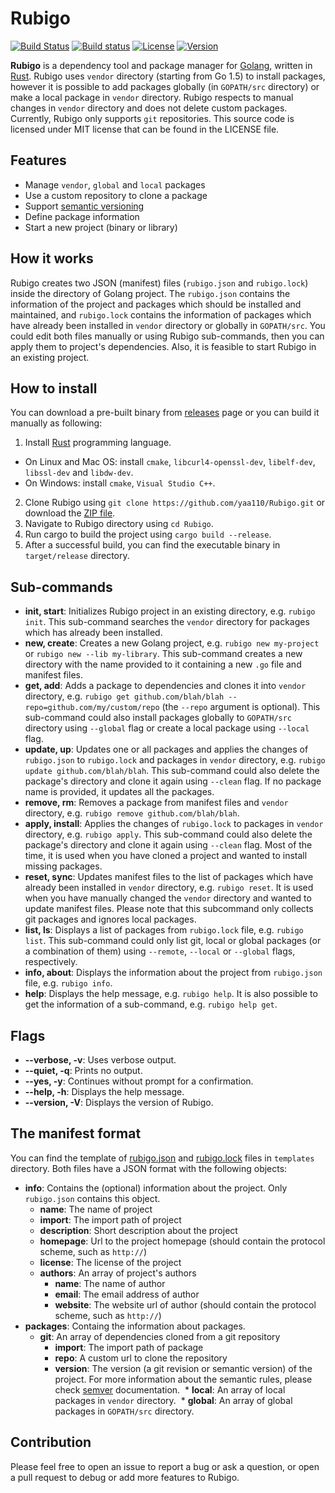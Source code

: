 Rubigo
======
[![Build Status](https://travis-ci.org/yaa110/rubigo.svg?branch=master)](https://travis-ci.org/yaa110/rubigo) [![Build status](https://ci.appveyor.com/api/projects/status/gaj2qh18963d0hp1?svg=true)](https://ci.appveyor.com/project/yaa110/rubigo) [![License](http://img.shields.io/:license-mit-blue.svg)](https://github.com/yaa110/rubigo/blob/master/LICENSE) [![Version](https://img.shields.io/badge/version-1.0.0--beta-blue.svg)](https://github.com/yaa110/rubigo/releases)

**Rubigo** is a dependency tool and package manager for [Golang](https://golang.org/), written in [Rust](https://www.rust-lang.org/en-US/). Rubigo uses `vendor` directory (starting from Go 1.5) to install packages, however it is possible to add packages globally (in `GOPATH/src` directory) or make a local package in `vendor` directory. Rubigo respects to manual changes in `vendor` directory and does not delete custom packages. Currently, Rubigo only supports `git` repositories. This source code is licensed under MIT license that can be found in the LICENSE file.

## Features
- Manage `vendor`, `global` and `local` packages
- Use a custom repository to clone a package
- Support [semantic versioning](http://semver.org/)
- Define package information
- Start a new project (binary or library)

## How it works
Rubigo creates two JSON (manifest) files (`rubigo.json` and `rubigo.lock`) inside the directory of Golang project. The `rubigo.json` contains the information of the project and packages which should be installed and maintained, and `rubigo.lock` contains the information of packages which have already been installed in `vendor` directory or globally in `GOPATH/src`. You could edit both files manually or using Rubigo sub-commands, then you can apply them to project's dependencies. Also, it is feasible to start Rubigo in an existing project.

## How to install
You can download a pre-built binary from [releases](https://github.com/yaa110/rubigo/releases) page or you can build it manually as following:
1. Install [Rust](https://www.rust-lang.org/en-US/) programming language.
  * On Linux and Mac OS: install `cmake`, `libcurl4-openssl-dev`, `libelf-dev`, `libssl-dev` and `libdw-dev`.
  * On Windows: install `cmake`, `Visual Studio C++`.
2. Clone Rubigo using `git clone https://github.com/yaa110/Rubigo.git` or download the [ZIP file](https://github.com/yaa110/Rubigo/archive/master.zip).
1. Navigate to Rubigo directory using `cd Rubigo`.
1. Run cargo to build the project using `cargo build --release`.
1. After a successful build, you can find the executable binary in `target/release` directory.

## Sub-commands
- **init, start**: Initializes Rubigo project in an existing directory, e.g. `rubigo init`. This sub-command searches the `vendor` directory for packages which has already been installed.
- **new, create**: Creates a new Golang project, e.g. `rubigo new my-project` or `rubigo new --lib my-library`. This sub-command creates a new directory with the name provided to it containing a new `.go` file and manifest files.
- **get, add**: Adds a package to dependencies and clones it into `vendor` directory, e.g. `rubigo get github.com/blah/blah --repo=github.com/my/custom/repo` (the `--repo` argument is optional). This sub-command could also install packages globally to `GOPATH/src` directory using `--global` flag or create a local package using `--local` flag.
- **update, up**: Updates one or all packages and applies the changes of `rubigo.json` to `rubigo.lock` and packages in `vendor` directory, e.g. `rubigo update github.com/blah/blah`. This sub-command could also delete the package's directory and clone it again using `--clean` flag. If no package name is provided, it updates all the packages.
- **remove, rm**: Removes a package from manifest files and `vendor` directory, e.g. `rubigo remove github.com/blah/blah`.
- **apply, install**: Applies the changes of `rubigo.lock` to packages in `vendor` directory, e.g. `rubigo apply`. This sub-command could also delete the package's directory and clone it again using `--clean` flag. Most of the time, it is used when you have cloned a project and wanted to install missing packages.
- **reset, sync**: Updates manifest files to the list of packages which have already been installed in `vendor` directory, e.g. `rubigo reset`. It is used when you have manually changed the `vendor` directory and wanted to update manifest files. Please note that this subcommand only collects git packages and ignores local packages.
- **list, ls**: Displays a list of packages from `rubigo.lock` file, e.g. `rubigo list`. This sub-command could only list git, local or global packages (or a combination of them) using `--remote`, `--local` or `--global` flags, respectively.
- **info, about**: Displays the information about the project from `rubigo.json` file, e.g. `rubigo info`.
- **help**: Displays the help message, e.g. `rubigo help`. It is also possible to get the information of a sub-command, e.g. `rubigo help get`.

## Flags
- **--verbose, -v**: Uses verbose output.
- **--quiet, -q**: Prints no output.
- **--yes, -y**: Continues without prompt for a confirmation.
- **--help, -h**: Displays the help message.
- **--version, -V**: Displays the version of Rubigo.

## The manifest format
You can find the template of [rubigo.json](https://github.com/yaa110/rubigo/blob/master/templates/rubigo.json) and [rubigo.lock](https://github.com/yaa110/rubigo/blob/master/templates/rubigo.lock) files in `templates` directory. Both files have a JSON format with the following objects:

- **info**: Contains the (optional) information about the project. Only `rubigo.json` contains this object.
  * **name**: The name of project
  * **import**: The import path of project
  * **description**: Short description about the project
  * **homepage**: Url to the project homepage (should contain the protocol scheme, such as `http://`)
  * **license**: The license of the project
  * **authors**: An array of project's authors
    * **name**: The name of author
    * **email**: The email address of author
    * **website**: The website url of author (should contain the protocol scheme, such as `http://`)
- **packages**: Containg the information about packages.
  * **git**: An array of dependencies cloned from a git repository
    * **import**: The import path of package
    * **repo**: A custom url to clone the repository
    * **version**: The version (a git revision or semantic version) of the project. For more information about the semantic rules, please check [semver](https://github.com/steveklabnik/semver) documentation.
  * **local**: An array of local packages in `vendor` directory.
  * **global**: An array of global packages in `GOPATH/src` directory.

## Contribution
Please feel free to open an issue to report a bug or ask a question, or open a pull request to debug or add more features to Rubigo.
